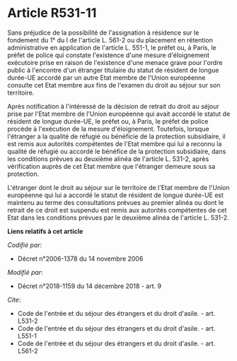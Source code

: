 # Article R531-11

Sans préjudice de la possibilité de l'assignation à résidence sur le fondement du 1° du I de l'article L. 561-2 ou du
placement en rétention administrative en application de l'article L. 551-1, le préfet ou, à Paris, le préfet de police qui
constate l'existence d'une mesure d'éloignement exécutoire prise en raison de l'existence d'une menace grave pour l'ordre
public à l'encontre d'un étranger titulaire du statut de résident de longue durée-UE accordé par un autre Etat membre de
l'Union européenne consulte cet Etat membre aux fins de l'examen du droit au séjour sur son territoire.

Après notification à l'intéressé de la décision de retrait du droit au séjour prise par l'Etat membre de l'Union européenne
qui avait accordé le statut de résident de longue durée-UE, le préfet ou, à Paris, le préfet de police procède à l'exécution
de la mesure d'éloignement. Toutefois, lorsque l'étranger a la qualité de réfugié ou bénéficie de la protection subsidiaire,
il est remis aux autorités compétentes de l'Etat membre qui lui a reconnu la qualité de réfugié ou accordé le bénéfice de la
protection subsidiaire, dans les conditions prévues au deuxième alinéa de l'article L. 531-2, après vérification auprès de
cet Etat membre que l'étranger demeure sous sa protection.

L'étranger dont le droit au séjour sur le territoire de l'Etat membre de l'Union européenne qui lui a accordé le statut de
résident de longue durée-UE est maintenu au terme des consultations prévues au premier alinéa ou dont le retrait de ce droit
est suspendu est remis aux autorités compétentes de cet Etat dans les conditions prévues par le deuxième alinéa de l'article
L. 531-2.

**Liens relatifs à cet article**

_Codifié par_:

  - Décret n°2006-1378 du 14 novembre 2006

_Modifié par_:

  - Décret n°2018-1159 du 14 décembre 2018 - art. 9

_Cite_:

  - Code de l'entrée et du séjour des étrangers et du droit d'asile. - art. L531-2
  - Code de l'entrée et du séjour des étrangers et du droit d'asile. - art. L551-1
  - Code de l'entrée et du séjour des étrangers et du droit d'asile. - art. L561-2
